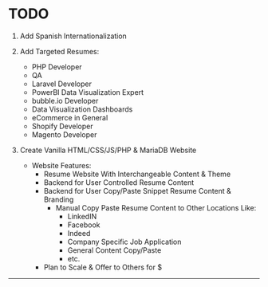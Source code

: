 # TODO

1. Add Spanish Internationalization

2. Add Targeted Resumes:
    - PHP Developer
    - QA
    - Laravel Developer
    - PowerBI Data Visualization Expert
    - bubble.io Developer
    - Data Visualization Dashboards
    - eCommerce in General
    - Shopify Developer
    - Magento Developer

3. Create Vanilla HTML/CSS/JS/PHP & MariaDB Website
    - Website Features:
        - Resume Website With Interchangeable Content & Theme
        - Backend for User Controlled Resume Content
        - Backend for User Copy/Paste Snippet Resume Content & Branding
            - Manual Copy Paste Resume Content to Other Locations Like:
                - LinkedIN
                - Facebook
                - Indeed
                - Company Specific Job Application
                - General Content Copy/Paste
                - etc.
        - Plan to Scale & Offer to Others for $

___
